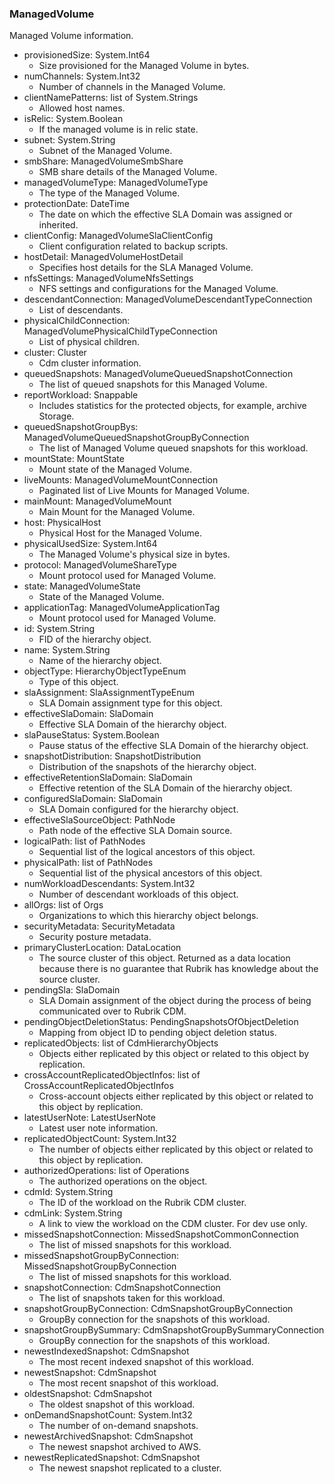 ### ManagedVolume
Managed Volume information.

- provisionedSize: System.Int64
  - Size provisioned for the Managed Volume in bytes.
- numChannels: System.Int32
  - Number of channels in the Managed Volume.
- clientNamePatterns: list of System.Strings
  - Allowed host names.
- isRelic: System.Boolean
  - If the managed volume is in relic state.
- subnet: System.String
  - Subnet of the Managed Volume.
- smbShare: ManagedVolumeSmbShare
  - SMB share details of the Managed Volume.
- managedVolumeType: ManagedVolumeType
  - The type of the Managed Volume.
- protectionDate: DateTime
  - The date on which the effective SLA Domain was assigned or inherited.
- clientConfig: ManagedVolumeSlaClientConfig
  - Client configuration related to backup scripts.
- hostDetail: ManagedVolumeHostDetail
  - Specifies host details for the SLA Managed Volume.
- nfsSettings: ManagedVolumeNfsSettings
  - NFS settings and configurations for the Managed Volume.
- descendantConnection: ManagedVolumeDescendantTypeConnection
  - List of descendants.
- physicalChildConnection: ManagedVolumePhysicalChildTypeConnection
  - List of physical children.
- cluster: Cluster
  - Cdm cluster information.
- queuedSnapshots: ManagedVolumeQueuedSnapshotConnection
  - The list of queued snapshots for this Managed Volume.
- reportWorkload: Snappable
  - Includes statistics for the protected objects, for example, archive Storage.
- queuedSnapshotGroupBys: ManagedVolumeQueuedSnapshotGroupByConnection
  - The list of Managed Volume queued snapshots for this workload.
- mountState: MountState
  - Mount state of the Managed Volume.
- liveMounts: ManagedVolumeMountConnection
  - Paginated list of Live Mounts for Managed Volume.
- mainMount: ManagedVolumeMount
  - Main Mount for the Managed Volume.
- host: PhysicalHost
  - Physical Host for the Managed Volume.
- physicalUsedSize: System.Int64
  - The Managed Volume's physical size in bytes.
- protocol: ManagedVolumeShareType
  - Mount protocol used for Managed Volume.
- state: ManagedVolumeState
  - State of the Managed Volume.
- applicationTag: ManagedVolumeApplicationTag
  - Mount protocol used for Managed Volume.
- id: System.String
  - FID of the hierarchy object.
- name: System.String
  - Name of the hierarchy object.
- objectType: HierarchyObjectTypeEnum
  - Type of this object.
- slaAssignment: SlaAssignmentTypeEnum
  - SLA Domain assignment type for this object.
- effectiveSlaDomain: SlaDomain
  - Effective SLA Domain of the hierarchy object.
- slaPauseStatus: System.Boolean
  - Pause status of the effective SLA Domain of the hierarchy object.
- snapshotDistribution: SnapshotDistribution
  - Distribution of the snapshots of the hierarchy object.
- effectiveRetentionSlaDomain: SlaDomain
  - Effective retention of the SLA Domain of the hierarchy object.
- configuredSlaDomain: SlaDomain
  - SLA Domain configured for the hierarchy object.
- effectiveSlaSourceObject: PathNode
  - Path node of the effective SLA Domain source.
- logicalPath: list of PathNodes
  - Sequential list of the logical ancestors of this object.
- physicalPath: list of PathNodes
  - Sequential list of the physical ancestors of this object.
- numWorkloadDescendants: System.Int32
  - Number of descendant workloads of this object.
- allOrgs: list of Orgs
  - Organizations to which this hierarchy object belongs.
- securityMetadata: SecurityMetadata
  - Security posture metadata.
- primaryClusterLocation: DataLocation
  - The source cluster of this object. Returned as a data location because there is no guarantee that Rubrik has knowledge about the source cluster.
- pendingSla: SlaDomain
  - SLA Domain assignment of the object during the process of being communicated over to Rubrik CDM.
- pendingObjectDeletionStatus: PendingSnapshotsOfObjectDeletion
  - Mapping from object ID to pending object deletion status.
- replicatedObjects: list of CdmHierarchyObjects
  - Objects either replicated by this object or related to this object by replication.
- crossAccountReplicatedObjectInfos: list of CrossAccountReplicatedObjectInfos
  - Cross-account objects either replicated by this object or related to this object by replication.
- latestUserNote: LatestUserNote
  - Latest user note information.
- replicatedObjectCount: System.Int32
  - The number of objects either replicated by this object or related to this object by replication.
- authorizedOperations: list of Operations
  - The authorized operations on the object.
- cdmId: System.String
  - The ID of the workload on the Rubrik CDM cluster.
- cdmLink: System.String
  - A link to view the workload on the CDM cluster. For dev use only.
- missedSnapshotConnection: MissedSnapshotCommonConnection
  - The list of missed snapshots for this workload.
- missedSnapshotGroupByConnection: MissedSnapshotGroupByConnection
  - The list of missed snapshots for this workload.
- snapshotConnection: CdmSnapshotConnection
  - The list of snapshots taken for this workload.
- snapshotGroupByConnection: CdmSnapshotGroupByConnection
  - GroupBy connection for the snapshots of this workload.
- snapshotGroupBySummary: CdmSnapshotGroupBySummaryConnection
  - GroupBy connection for the snapshots of this workload.
- newestIndexedSnapshot: CdmSnapshot
  - The most recent indexed snapshot of this workload.
- newestSnapshot: CdmSnapshot
  - The most recent snapshot of this workload.
- oldestSnapshot: CdmSnapshot
  - The oldest snapshot of this workload.
- onDemandSnapshotCount: System.Int32
  - The number of on-demand snapshots.
- newestArchivedSnapshot: CdmSnapshot
  - The newest snapshot archived to AWS.
- newestReplicatedSnapshot: CdmSnapshot
  - The newest snapshot replicated to a cluster.
